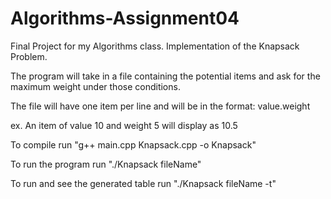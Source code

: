 Algorithms-Assignment04
=======================

Final Project for my Algorithms class. Implementation of the Knapsack Problem.

The program will take in a file containing the potential items and ask for the maximum weight under those conditions.

The file will have one item per line and will be in the format: value.weight

ex. An item of value 10 and weight 5 will display as 10.5

To compile run "g++ main.cpp Knapsack.cpp -o Knapsack"

To run the program run "./Knapsack fileName"

To run and see the generated table run "./Knapsack fileName -t"
